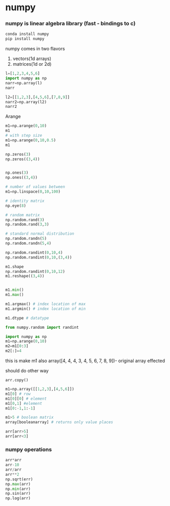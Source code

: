 # numpy
### numpy is linear algebra library (fast - bindings to c)

```bash
conda install numpy
pip install numpy
```

numpy comes in two flavors
1. vectors(1d arrays)
2. matrices(1d or 2d)

```python
l=[1,2,3,4,5,6]
import numpy as np
narr=np.array(l)
narr

l2=[[1,2,3],[4,5,6],[7,8,9]]
narr2=np.array(l2)
narr2
```

Arange
```python
m1=np.arange(0,10)
m1
# with step size
m1=np.arange(0,10,0.5)
m1

np.zeros(3)
np.zeros((3,4))


np.ones(3)
np.ones((3,4))

# number of values between
m1=np.linspace(0,10,100)

# identity matrix
np.eye(8)

# random matrix
np.random.rand(3)
np.random.rand(3,3)

# standard normal distribution
np.random.randn(5)
np.random.randn(5,4)

np.random.randint(0,10,4)
np.random.randint(0,10,(3,4))

m1.shape
np.random.randint(0,10,12)
m1.reshape((3,4))


m1.min()
m1.max()

m1.argmax() # index location of max
m1.argmin() # index location of min

m1.dtype # datatype

from numpy.random import randint
```


```python
import numpy as np
m1=np.arange(0,10)
m2=m1[0:3]
m2[:]=4
```
this is make m1 also 
array([4, 4, 4, 3, 4, 5, 6, 7, 8, 9])- original array effected

should do other way

```
arr.copy()
```

```python
m1=np.array([[1,2,3],[4,5,6]])
m1[0] # row
m1[0][0] # element
m1[0,1] #element
m1[0:-1,1:-1]

m1>5 # boolean matrix
array[booleanarray] # returns only value places

arr[arr>5]
arr[arr<3]
```


### numpy operations


```python
arr*arr
arr-10
arr/arr
arr**2
np.sqrt(err)
np.max(arr)
np.min(arr)
np.sin(arr)
np.log(arr)
```




